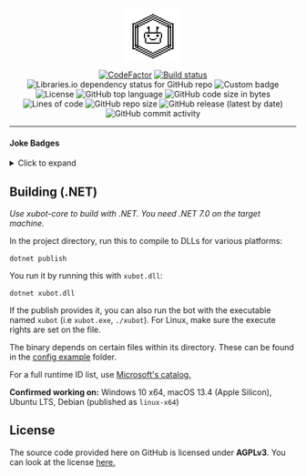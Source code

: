<p align="center"><img align="center" src="./docs/xubot_repo.png" /></p>
<p align="center"><a href="https://www.codefactor.io/repository/github/xubiod/xubot"><img src="https://www.codefactor.io/repository/github/xubiod/xubot/badge" alt="CodeFactor" /></a> <a href="https://ci.appveyor.com/project/xubiod/xubot-appveyor"><img src="https://ci.appveyor.com/api/projects/status/1gwftwwou8k80gir?svg=true" alt="Build status" /></a> <img alt="Libraries.io dependency status for GitHub repo" src="https://img.shields.io/librariesio/github/xubiod/xubot"> <img src="https://img.shields.io/endpoint?url=https%3A%2F%2Fxubiod.net%2Fbot-status%2Fbadge_endpoint.php" alt="Custom badge" /><br />
<img src="https://img.shields.io/github/license/xubiod/xubot" alt="License" /> <img src="https://img.shields.io/github/languages/top/xubiod/xubot" alt="GitHub top language" /> <img src="https://img.shields.io/github/languages/code-size/xubiod/xubot" alt="GitHub code size in bytes" /> <img alt="Lines of code" src="https://img.shields.io/tokei/lines/github/xubiod/xubot"> <img src="https://img.shields.io/github/repo-size/xubiod/xubot" alt="GitHub repo size" /> <img src="https://img.shields.io/github/v/release/xubiod/xubot" alt="GitHub release (latest by date)" /> <img src="https://img.shields.io/github/commit-activity/w/xubiod/xubot" alt="GitHub commit activity" /> </p>
<hr />

#### Joke Badges
<details>
<summary>Click to expand</summary>

[![forthebadge](https://forthebadge.com/images/badges/made-with-c-sharp.svg)](https://forthebadge.com)
[![forthebadge](https://forthebadge.com/images/badges/made-with-crayons.svg)](https://forthebadge.com)
[![forthebadge](https://forthebadge.com/images/badges/built-by-developers.svg)](https://forthebadge.com)
[![forthebadge](https://forthebadge.com/images/badges/built-by-codebabes.svg)](https://forthebadge.com)
[![forthebadge](https://forthebadge.com/images/badges/powered-by-electricity.svg)](https://forthebadge.com)

[![forthebadge](https://forthebadge.com/images/badges/contains-tasty-spaghetti-code.svg)](https://forthebadge.com)
[![forthebadge](https://forthebadge.com/images/badges/it-works-why.svg)](https://forthebadge.com)
[![forthebadge](https://forthebadge.com/images/badges/not-a-bug-a-feature.svg)](https://forthebadge.com)
[![forthebadge](https://forthebadge.com/images/badges/powered-by-black-magic.svg)](https://forthebadge.com)
[![forthebadge](https://forthebadge.com/images/badges/works-on-my-machine.svg)](https://forthebadge.com)

[![forthebadge](https://forthebadge.com/images/badges/uses-badges.svg)](https://forthebadge.com)
[![forthebadge](https://forthebadge.com/images/badges/reading-6th-grade-level.svg)](https://forthebadge.com)
[![forthebadge](https://forthebadge.com/images/badges/no-ragrets.svg)](https://forthebadge.com) 
[![forthebadge](https://forthebadge.com/images/badges/gluten-free.svg)](https://forthebadge.com) 
[![forthebadge](https://forthebadge.com/images/badges/does-not-contain-treenuts.svg)](https://forthebadge.com)
[![forthebadge](https://forthebadge.com/images/badges/60-percent-of-the-time-works-every-time.svg)](https://forthebadge.com)

[![forthebadge](https://forthebadge.com/images/badges/fuck-it-ship-it.svg)](https://forthebadge.com)
[![forthebadge](https://forthebadge.com/images/badges/you-didnt-ask-for-this.svg)](https://forthebadge.com)
</details>

## Building (.NET)
*Use xubot-core to build with .NET. You need .NET 7.0 on the target machine.*

In the project directory, run this to compile to DLLs for various platforms:
```
dotnet publish
```

You run it by running this with `xubot.dll`:
```
dotnet xubot.dll
```

If the publish provides it, you can also run the bot with the executable named `xubot` (i.e `xubot.exe`, `./xubot`). For Linux, make sure the execute rights are set on the file.

The binary depends on certain files within its directory. These can be found in the [config example](./config-example/Core/) folder.

For a full runtime ID list, use [Microsoft's catalog.](https://docs.microsoft.com/en-us/dotnet/core/rid-catalog)

**Confirmed working on:** Windows 10 x64, macOS 13.4 (Apple Silicon), Ubuntu LTS, Debian (published as `linux-x64`)

## License
The source code provided here on GitHub is licensed under **AGPLv3**. You can look at the license [here.](LICENSE)
